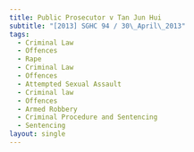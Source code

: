 ```yaml
---
title: Public Prosecutor v Tan Jun Hui
subtitle: "[2013] SGHC 94 / 30\_April\_2013"
tags:
  - Criminal Law
  - Offences
  - Rape
  - Criminal Law
  - Offences
  - Attempted Sexual Assault
  - Criminal law
  - Offences
  - Armed Robbery
  - Criminal Procedure and Sentencing
  - Sentencing
layout: single
---
```


